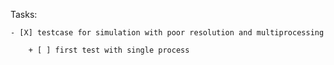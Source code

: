 Tasks:

	- [X] testcase for simulation with poor resolution and multiprocessing

		+ [ ] first test with single process